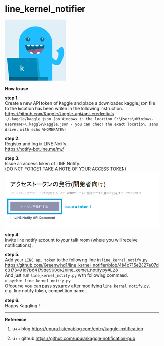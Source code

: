 # line_kernel_notifier
<img src="kerneler-kun.png" width=200>

<b> How to use </b>

<b>step 1.</b>  
Create a new API token of Kaggle and place a downloaded kaggle.json file to the location has been writen in the following instruction.  
https://github.com/Kaggle/kaggle-api#api-credentials  
`~/.kaggle/kaggle.json (on Windows in the location C:\Users\<Windows-username>\.kaggle\kaggle.json - you can check the exact location, sans drive, with echo %HOMEPATH%)`


<b>step 2.</b>  
Register and log in LINE Notify.  
https://notify-bot.line.me/my/


<b>step 3.</b>  
Issue an access token of LINE Notify.  
(DO NOT FORGET TAKE A NOTE OF YOUR ACCESS TOKEN)  
<img src="issue-a-token_line.png" width="600">


<b>step 4.</b>  
Invite line notify account to your talk room (where you will receive notifications).  


<b>step 5.</b>  
Add your `LINE api token` to the following line in `line_kernel_notify.py`.  
https://github.com/Greenwind1/line_kernel_notifier/blob/484c715e2827e07dc3173491d7b64179de900d62/line_kernel_notify.py#L28  
And just run `line_kernel_notify.py` with following command.  
    `> python line_kernel_notify.py`  
    Ofcourse you can pass sys.argv after modifying `line_kernel_notify.py`.  
    e.g. line notify token, competition name..  


<b>step 6.</b>  
Happy Kaggling !  


---


<b>Reference</b>

1. u++ blog
https://upura.hatenablog.com/entry/kaggle-notification

2. u++ github
https://github.com/upura/kaggle-notification-pub

